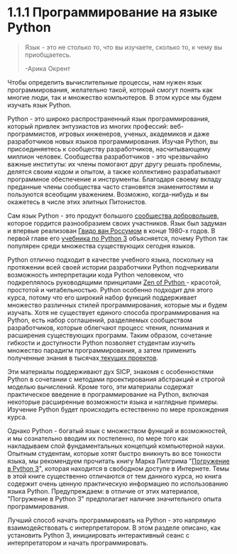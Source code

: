 # 1.1.1 Программирование на языке Python

> Язык - это не столько то, что вы изучаете, сколько то, к чему вы приобщаетесь.
>
> \-Арика Окрент

Чтобы определить вычислительные процессы, нам нужен язык программирования, желательно такой, который смогут понять как многие люди, так и множество компьютеров. В этом курсе мы будем изучать язык Python.

Python - это широко распространенный язык программирования, который привлек энтузиастов из многих профессий: веб-программистов, игровых инженеров, ученых, академиков и даже разработчиков новых языков программирования. Изучая Python, вы присоединяетесь к сообществу разработчиков, насчитывающему миллион человек. Сообщества разработчиков - это чрезвычайно важные институты: их члены помогают друг другу решать проблемы, делятся своим кодом и опытом, а также коллективно разрабатывают программное обеспечение и инструменты. Благодаря своему вкладу преданные члены сообщества часто становятся знаменитостями и пользуются всеобщим уважением. Возможно, когда-нибудь и вы окажетесь в числе этих элитных Питонистов.

Сам язык Python - это продукт большого [сообщества добровольцев,](https://www.python.org/community) которое гордится разнообразием своих участников. Язык был задуман и впервые реализован [Гвидо ван Россумом](https://en.wikipedia.org/wiki/Guido\_van\_Rossum) в конце 1980-х годов. В первой главе его [учебника по Python 3](https://docs.python.org/3/tutorial/appetite.html) объясняется, почему Python так популярен среди множества существующих сегодня языков.

Python отлично подходит в качестве учебного языка, поскольку на протяжении всей своей истории разработчики Python подчеркивали возможность интерпретации кода Python человеком, что подкреплялось руководящими принципами [Zen of Python ](https://peps.python.org/pep-0020/)- красотой, простотой и читабельностью. Python особенно подходит для этого курса, потому что его широкий набор функций поддерживает множество различных стилей программирования, которые мы и будем изучать. Хотя не существует единого способа программирования на Python, есть набор соглашений, разделяемых сообществом разработчиков, которые облегчают процесс чтения, понимания и расширения существующих программ. Таким образом, сочетание гибкости и доступности Python позволяет студентам изучить множество парадигм программирования, а затем применить полученные знания в тысячах[ текущих проектов](https://pypi.org).

Эти материалы поддерживают дух SICP, знакомя с особенностями Python в сочетании с методами проектирования абстракций и строгой моделью вычислений. Кроме того, эти материалы содержат практическое введение в программирование на Python, включая некоторые расширенные возможности языка и наглядные примеры. Изучение Python будет происходить естественно по мере прохождения курса.

Однако Python - богатый язык с множеством функций и возможностей, и мы сознательно вводим их постепенно, по мере того как накладываем слой фундаментальных концепций компьютерной науки. Опытным студентам, которые хотят быстро вникнуть во все тонкости языка, мы рекомендуем прочитать книгу Марка Пилгрима "[Погружение в Python 3](https://diveintopython3.net)", которая находится в свободном доступе в Интернете. Темы в этой книге существенно отличаются от тем данного курса, но книга содержит очень ценную практическую информацию по использованию языка Python. Предупреждаем: в отличие от этих материалов, "Погружение в Python 3" предполагает наличие значительного опыта программирования.

Лучший способ начать программировать на Python - это напрямую взаимодействовать с интерпретатором. В этом разделе описано, как установить Python 3, инициировать интерактивный сеанс с интерпретатором и начать программировать.
